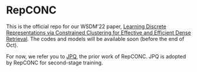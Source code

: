 # RepCONC

This is the official repo for our WSDM'22 paper, [Learning Discrete Representations via Constrained Clustering for Effective and Efficient Dense Retrieval](https://arxiv.org/pdf/2110.05789.pdf). The codes and models will be available soon (before the end of Oct).

For now, we refer you to [JPQ](https://github.com/jingtaozhan/JPQ), the prior work of RepCONC. JPQ is adopted by RepCONC for second-stage training. 